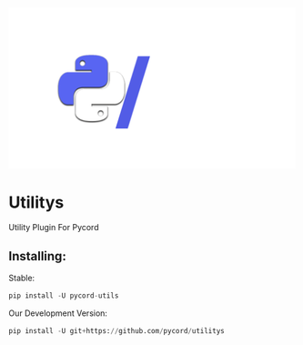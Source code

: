![Logo](pyc_utils.png)

# Utilitys

Utility Plugin For Pycord

## Installing:

Stable:

```py
pip install -U pycord-utils
```

Our Development Version:

```py
pip install -U git+https://github.com/pycord/utilitys
```
